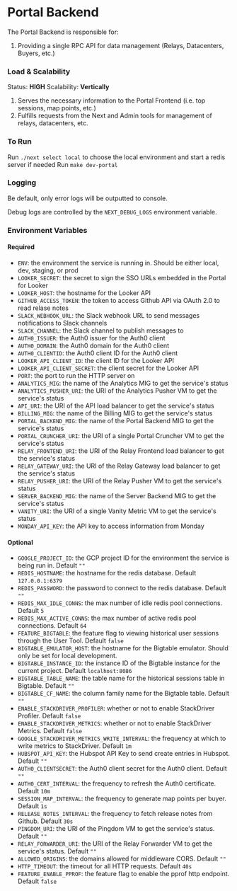 # Portal Backend

The Portal Backend is responsible for:

1. Providing a single RPC API for data management (Relays, Datacenters, Buyers, etc.)

### Load & Scalability

Status: **HIGH**
Scalability: **Vertically**

1. Serves the necessary information to the Portal Frontend (i.e. top sessions, map points, etc.)
2. Fulfills requests from the Next and Admin tools for management of relays, datacenters, etc.

### To Run

Run `./next select local` to choose the local environment and start a redis server if needed
Run `make dev-portal`

### Logging

Be default, only error logs will be outputted to console.

Debug logs are controlled by the `NEXT_DEBUG_LOGS` environment variable.

### Environment Variables

#### Required
- `ENV`: the environment the service is running in. Should be either local, dev, staging, or prod
- `LOOKER_SECRET`: the secret to sign the SSO URLs embedded in the Portal for Looker
- `LOOKER_HOST`: the hostname for the Looker API
- `GITHUB_ACCESS_TOKEN`: the token to access Github API via OAuth 2.0 to read relase notes
- `SLACK_WEBHOOK_URL`: the Slack webhook URL to send messages notifications to Slack channels
- `SLACK_CHANNEL`: the Slack channel to publish messages to
- `AUTH0_ISSUER`: the Auth0 issuer for the Auth0 client
- `AUTH0_DOMAIN`: the Auth0 domain for the Auth0 client
- `AUTH0_CLIENTID`: the Auth0 client ID for the Auth0 client
- `LOOKER_API_CLIENT_ID`: the client ID for the Looker API
- `LOOKER_API_CLIENT_SECRET`: the client secret for the Looker API
- `PORT`: the port to run the HTTP server on
- `ANALYTICS_MIG`: the name of the Analytics MIG to get the service's status
- `ANALYTICS_PUSHER_URI`: the URI of the Analytics Pusher VM to get the service's status
- `API_URI`: the URI of the API load balancer to get the service's status
- `BILLING_MIG`: the name of the Billing MIG to get the service's status
- `PORTAL_BACKEND_MIG`: the name of the Portal Backend MIG to get the service's status
- `PORTAL_CRUNCHER_URI`: the URI of a single Portal Cruncher VM to get the service's status
- `RELAY_FRONTEND_URI`: the URI of the Relay Frontend load balancer to get the service's status
- `RELAY_GATEWAY_URI`: the URI of the Relay Gateway load balancer to get the service's status
- `RELAY_PUSHER_URI`: the URI of the Relay Pusher VM to get the service's status
- `SERVER_BACKEND_MIG`: the name of the Server Backend MIG to get the service's status
- `VANITY_URI`: the URI of a single Vanity Metric VM to get the service's status
- `MONDAY_API_KEY`: the API key to access information from Monday

#### Optional
- `GOOGLE_PROJECT_ID`: the GCP project ID for the environment the service is being run in. Default `""`
- `REDIS_HOSTNAME`: the hostname for the redis database. Default `127.0.0.1:6379`
- `REDIS_PASSWORD`: the password to connect to the redis database. Default `""`
- `REDIS_MAX_IDLE_CONNS`: the max number of idle redis pool connections. Default `5`
- `REDIS_MAX_ACTIVE_CONNS`: the max number of active redis pool connections. Default `64`
- `FEATURE_BIGTABLE`: the feature flag to viewing historical user sessions through the User Tool. Default `false`
- `BIGTABLE_EMULATOR_HOST`: the hostname for the Bigtable emulator. Should only be set for local development.
- `BIGTABLE_INSTANCE_ID`: the instance ID of the Bigtable instance for the current project. Default `localhost:8086`
- `BIGTABLE_TABLE_NAME`: the table name for the historical sessions table in Bigtable. Default `""`
- `BIGTABLE_CF_NAME`: the column family name for the Bigtable table. Default `""`
- `ENABLE_STACKDRIVER_PROFILER`: whether or not to enable StackDriver Profiler. Default `false`
- `ENABLE_STACKDRIVER_METRICS`: whether or not to enable StackDriver Metrics. Default `false`
- `GOOGLE_STACKDRIVER_METRICS_WRITE_INTERVAL`: the frequency at which to write metrics to StackDriver. Default `1m`
- `HUBSPOT_API_KEY`: the Hubspot API Key to send create entries in Hubspot. Default `""`
- `AUTH0_CLIENTSECRET`: the Auth0 client secret for the Auth0 client. Default `""`
- `AUTH0_CERT_INTERVAL`: the frequency to refresh the Auth0 certificate. Default `10m`
- `SESSION_MAP_INTERVAL`: the frequency to generate map points per buyer. Default `1s`
- `RELEASE_NOTES_INTERVAL`: the frequency to fetch release notes from Github. Default `30s`
- `PINGDOM_URI`: the URI of the Pingdom VM to get the service's status. Default `""`
- `RELAY_FORWARDER_URI`: the URI of the Relay Forwarder VM to get the service's status. Default `""`
- `ALLOWED_ORIGINS`: the domains allowed for middleware CORS. Default `""`
- `HTTP_TIMEOUT`: the timeout for all HTTP requests. Default `40s`
- `FEATURE_ENABLE_PPROF`: the feature flag to enable the pprof http endpoint. Default `false`